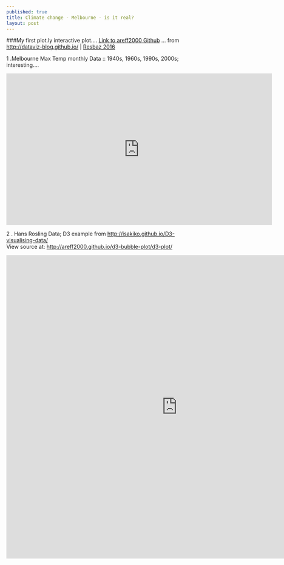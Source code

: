 ```yaml
---
published: true
title: Climate change - Melbourne - is it real?
layout: post
---
```

###My first plot.ly interactive plot....
<a href="https://github.com/areff2000">Link to areff2000 Github</a>
... from <a href="http://dataviz-blog.github.io">http://dataviz-blog.github.io/</a> | <a href="http://melbourne.resbaz.edu.au/ResBaz2016">Resbaz 2016</a>

1 .Melbourne Max Temp monthly Data :: 1940s, 1960s, 1990s, 2000s; interesting....

<iframe width="700" height="400" frameborder="0" scrolling="no" src="https://plot.ly/~areff20000/1.embed"></iframe>

2 . Hans Rosling Data; D3 example
from <a href="http://isakiko.github.io/D3-visualising-data/">http://isakiko.github.io/D3-visualising-data/</a><br>
View source at: <a href="http://areff2000.github.io/d3-bubble-plot/d3-plot/">http://areff2000.github.io/d3-bubble-plot/d3-plot/</a>
<iframe width="900" height="800" frameborder="0" scrolling="no" src="http://areff2000.github.io/d3-bubble-plot/d3-plot/"></iframe>
